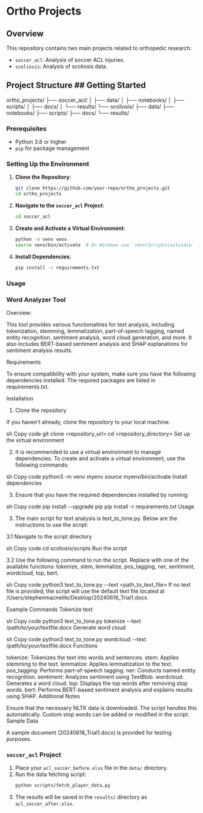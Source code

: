 # Ortho Projects

## Overview
This repository contains two main projects related to orthopedic research:
- `soccer_acl`: Analysis of soccer ACL injuries.
- `scoliosis`: Analysis of scoliosis data.

## Project Structure ## Getting Started

ortho_projects/
├── soccer_acl/
│ ├── data/
│ ├── notebooks/
│ ├── scripts/
│ ├── docs/
│ └── results/
└── scoliosis/
├── data/
├── notebooks/
├── scripts/
├── docs/
└── results/

### Prerequisites
- Python 3.8 or higher
- `pip` for package management

### Setting Up the Environment

1. **Clone the Repository**:
    ```bash
    git clone https://github.com/your-repo/ortho_projects.git
    cd ortho_projects
    ```

2. **Navigate to the `soccer_acl` Project**:
    ```bash
    cd soccer_acl
    ```

3. **Create and Activate a Virtual Environment**:
    ```bash
    python -m venv venv
    source venv/bin/activate  # On Windows use `venv\Scripts\activate`
    ```

4. **Install Dependencies**:
    ```bash
    pip install -r requirements.txt
    ```

### Usage ###

### Word Analyzer Tool ###

Overview:

This tool provides various functionalities for text analysis, including tokenization, stemming, lemmatization, part-of-speech tagging, named entity recognition, sentiment analysis, word cloud generation, and more. It also includes BERT-based sentiment analysis and SHAP explanations for sentiment analysis results.

Requirements

To ensure compatibility with your system, make sure you have the following dependencies installed. The required packages are listed in requirements.txt.

Installation

1. Clone the repository

If you haven't already, clone the repository to your local machine:

sh
Copy code
git clone <repository_url>
cd <repository_directory>
Set up the virtual environment

2. It is recommended to use a virtual environment to manage dependencies. To create and activate a virtual environment, use the following commands:

sh
Copy code
python3 -m venv myenv
source myenv/bin/activate
Install dependencies

3. Ensure that you have the required dependencies installed by running:

sh
Copy code
pip install --upgrade pip
pip install -r requirements.txt
Usage

3. The main script for text analysis is text_to_tone.py. Below are the instructions to use the script:

3.1 Navigate to the script directory

sh
Copy code
cd scoliosis/scripts
Run the script

3.2 Use the following command to run the script. Replace <function> with one of the available functions: tokenize, stem, lemmatize, pos_tagging, ner, sentiment, wordcloud, top, bert.

sh
Copy code
python3 text_to_tone.py <function> --text <path_to_text_file>
If no text file is provided, the script will use the default text file located at /Users/stephenmacneille/Desktop/20240616_Trial1.docx.

Example Commands
Tokenize text

sh
Copy code
python3 text_to_tone.py tokenize --text /path/to/your/textfile.docx
Generate word cloud

sh
Copy code
python3 text_to_tone.py wordcloud --text /path/to/your/textfile.docx
Functions

tokenize: Tokenizes the text into words and sentences.
stem: Applies stemming to the text.
lemmatize: Applies lemmatization to the text.
pos_tagging: Performs part-of-speech tagging.
ner: Conducts named entity recognition.
sentiment: Analyzes sentiment using TextBlob.
wordcloud: Generates a word cloud.
top: Displays the top words after removing stop words.
bert: Performs BERT-based sentiment analysis and explains results using SHAP.
Additional Notes

Ensure that the necessary NLTK data is downloaded. The script handles this automatically.
Custom stop words can be added or modified in the script.
Sample Data

A sample document (20240616_Trial1.docx) is provided for testing purposes.

### `soccer_acl` Project

1. Place your `acl_soccer_before.xlsx` file in the `data/` directory.
2. Run the data fetching script:
    ```bash
    python scripts/fetch_player_data.py
    ```
3. The results will be saved in the `results/` directory as `acl_soccer_after.xlsx`.